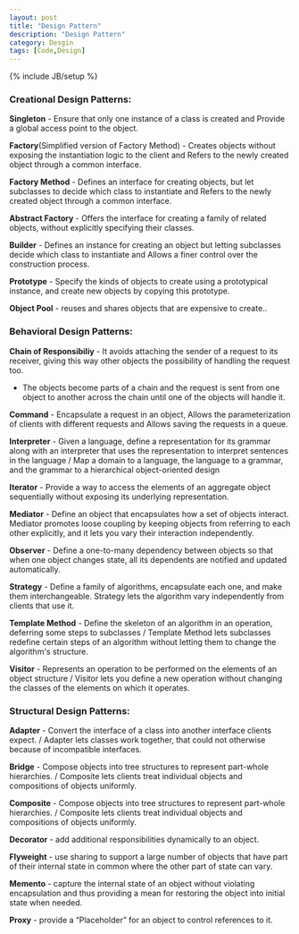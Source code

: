 ```yaml
---
layout: post
title: "Design Pattern"
description: "Design Pattern"
category: Desgin
tags: [Code,Design]
---
```

{% include JB/setup %}


### Creational Design Patterns: ###

**Singleton** - Ensure that only one instance of a class is created and Provide a global access point to the object.

**Factory**(Simplified version of Factory Method) - Creates objects without exposing the instantiation logic to the client and Refers to the newly created object through a common interface.

**Factory Method** - Defines an interface for creating objects, but let subclasses to decide which class to instantiate and Refers to the newly created object through a common interface.

**Abstract Factory** - Offers the interface for creating a family of related objects, without explicitly specifying their classes.

**Builder** - Defines an instance for creating an object but letting subclasses decide which class to instantiate and Allows a finer control over the construction process.

**Prototype** - Specify the kinds of objects to create using a prototypical instance, and create new objects by copying this prototype.

**Object Pool** - reuses and shares objects that are expensive to create..

### Behavioral Design Patterns: ###

**Chain of Responsibiliy** - It avoids attaching the sender of a request to its receiver, giving this way other objects the possibility of handling the request too.
- The objects become parts of a chain and the request is sent from one object to another across the chain until one of the objects will handle it.

**Command** - Encapsulate a request in an object, Allows the parameterization of clients with different requests and Allows saving the requests in a queue.

**Interpreter** - Given a language, define a representation for its grammar along with an interpreter that uses the representation to interpret sentences in the language / Map a domain to a language, the language to a grammar, and the grammar to a hierarchical object-oriented design

**Iterator** - Provide a way to access the elements of an aggregate object sequentially without exposing its underlying representation.

**Mediator** - Define an object that encapsulates how a set of objects interact. Mediator promotes loose coupling by keeping objects from referring to each other explicitly, and it lets you vary their interaction independently.

**Observer** - Define a one-to-many dependency between objects so that when one object changes state, all its dependents are notified and updated automatically.

**Strategy** - Define a family of algorithms, encapsulate each one, and make them interchangeable. Strategy lets the algorithm vary independently from clients that use it.

**Template Method** - Define the skeleton of an algorithm in an operation, deferring some steps to subclasses / Template Method lets subclasses redefine certain steps of an algorithm without letting them to change the algorithm's structure.


**Visitor** - Represents an operation to be performed on the elements of an object structure / Visitor lets you define a new operation without changing the classes of the elements on which it operates.

### Structural Design Patterns: ###

**Adapter** - Convert the interface of a class into another interface clients expect. / Adapter lets classes work together, that could not otherwise because of incompatible interfaces.

**Bridge** - Compose objects into tree structures to represent part-whole hierarchies. / Composite lets clients treat individual objects and compositions of objects uniformly.

**Composite** - Compose objects into tree structures to represent part-whole hierarchies. / Composite lets clients treat individual objects and compositions of objects uniformly.

**Decorator** - add additional responsibilities dynamically to an object.

**Flyweight** - use sharing to support a large number of objects that have part of their internal state in common where the other part of state can vary.

**Memento** - capture the internal state of an object without violating encapsulation and thus providing a mean for restoring the object into initial state when needed.

**Proxy** - provide a “Placeholder” for an object to control references to it.

